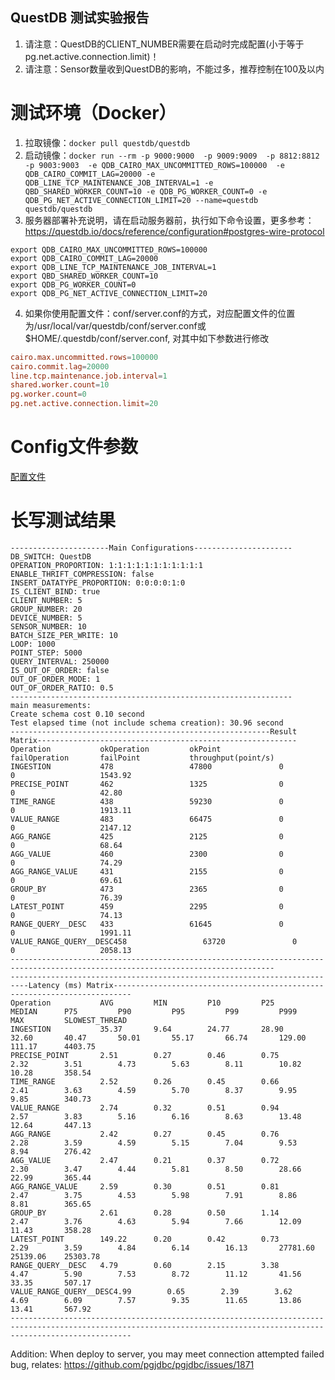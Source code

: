 QuestDB 测试实验报告
---
1. 请注意：QuestDB的CLIENT_NUMBER需要在启动时完成配置(小于等于pg.net.active.connection.limit)！
2. 请注意：Sensor数量收到QuestDB的影响，不能过多，推荐控制在100及以内

# 测试环境（Docker）
1. 拉取镜像：`docker pull questdb/questdb`
2. 启动镜像：`docker run --rm -p 9000:9000  -p 9009:9009  -p 8812:8812  -p 9003:9003  -e QDB_CAIRO_MAX_UNCOMMITTED_ROWS=100000  -e QDB_CAIRO_COMMIT_LAG=20000 -e QDB_LINE_TCP_MAINTENANCE_JOB_INTERVAL=1 -e QBD_SHARED_WORKER_COUNT=10 -e QDB_PG_WORKER_COUNT=0 -e QDB_PG_NET_ACTIVE_CONNECTION_LIMIT=20 --name=questdb questdb/questdb`
3. 服务器部署补充说明，请在启动服务器前，执行如下命令设置，更多参考：https://questdb.io/docs/reference/configuration#postgres-wire-protocol

```
export QDB_CAIRO_MAX_UNCOMMITTED_ROWS=100000
export QDB_CAIRO_COMMIT_LAG=20000
export QDB_LINE_TCP_MAINTENANCE_JOB_INTERVAL=1
export QBD_SHARED_WORKER_COUNT=10
export QDB_PG_WORKER_COUNT=0
export QDB_PG_NET_ACTIVE_CONNECTION_LIMIT=20
```

4. 如果你使用配置文件：conf/server.conf的方式，对应配置文件的位置为/usr/local/var/questdb/conf/server.conf或$HOME/.questdb/conf/server.conf, 对其中如下参数进行修改

```conf
cairo.max.uncommitted.rows=100000
cairo.commit.lag=20000
line.tcp.maintenance.job.interval=1
shared.worker.count=10
pg.worker.count=0
pg.net.active.connection.limit=20
```

# Config文件参数
[配置文件](config.properties)

# 长写测试结果
```
----------------------Main Configurations----------------------
DB_SWITCH: QuestDB
OPERATION_PROPORTION: 1:1:1:1:1:1:1:1:1:1:1
ENABLE_THRIFT_COMPRESSION: false
INSERT_DATATYPE_PROPORTION: 0:0:0:0:1:0
IS_CLIENT_BIND: true
CLIENT_NUMBER: 5
GROUP_NUMBER: 20
DEVICE_NUMBER: 5
SENSOR_NUMBER: 10
BATCH_SIZE_PER_WRITE: 10
LOOP: 1000
POINT_STEP: 5000
QUERY_INTERVAL: 250000
IS_OUT_OF_ORDER: false
OUT_OF_ORDER_MODE: 1
OUT_OF_ORDER_RATIO: 0.5
---------------------------------------------------------------
main measurements:
Create schema cost 0.10 second
Test elapsed time (not include schema creation): 30.96 second
----------------------------------------------------------Result Matrix----------------------------------------------------------
Operation           okOperation         okPoint             failOperation       failPoint           throughput(point/s) 
INGESTION           478                 47800               0                   0                   1543.92             
PRECISE_POINT       462                 1325                0                   0                   42.80               
TIME_RANGE          438                 59230               0                   0                   1913.11             
VALUE_RANGE         483                 66475               0                   0                   2147.12             
AGG_RANGE           425                 2125                0                   0                   68.64               
AGG_VALUE           460                 2300                0                   0                   74.29               
AGG_RANGE_VALUE     431                 2155                0                   0                   69.61               
GROUP_BY            473                 2365                0                   0                   76.39               
LATEST_POINT        459                 2295                0                   0                   74.13               
RANGE_QUERY__DESC   433                 61645               0                   0                   1991.11             
VALUE_RANGE_QUERY__DESC458                 63720               0                   0                   2058.13             
---------------------------------------------------------------------------------------------------------------------------------
--------------------------------------------------------------------------Latency (ms) Matrix--------------------------------------------------------------------------
Operation           AVG         MIN         P10         P25         MEDIAN      P75         P90         P95         P99         P999        MAX         SLOWEST_THREAD
INGESTION           35.37       9.64        24.77       28.90       32.60       40.47       50.01       55.17       66.74       129.00      111.17      4403.75     
PRECISE_POINT       2.51        0.27        0.46        0.75        2.32        3.51        4.73        5.63        8.11        10.82       10.28       358.54      
TIME_RANGE          2.52        0.26        0.45        0.66        2.41        3.63        4.59        5.70        8.37        9.95        9.85        340.73      
VALUE_RANGE         2.74        0.32        0.51        0.94        2.57        3.83        5.16        6.16        8.63        13.48       12.64       447.13      
AGG_RANGE           2.42        0.27        0.45        0.76        2.28        3.59        4.59        5.15        7.04        9.53        8.94        276.42      
AGG_VALUE           2.47        0.21        0.37        0.72        2.30        3.47        4.44        5.81        8.50        28.66       22.99       365.44      
AGG_RANGE_VALUE     2.59        0.30        0.51        0.81        2.47        3.75        4.53        5.98        7.91        8.86        8.81        365.65      
GROUP_BY            2.61        0.28        0.50        1.14        2.47        3.76        4.63        5.94        7.66        12.09       11.43       358.28      
LATEST_POINT        149.22      0.20        0.42        0.73        2.29        3.59        4.84        6.14        16.13       27781.60    25139.06    25303.78    
RANGE_QUERY__DESC   4.79        0.60        2.15        3.38        4.47        5.90        7.53        8.72        11.12       41.56       33.35       507.17      
VALUE_RANGE_QUERY__DESC4.99        0.65        2.39        3.62        4.69        6.09        7.57        9.35        11.65       13.86       13.41       567.92      
-----------------------------------------------------------------------------------------------------------------------------------------------------------------------
```

Addition: When deploy to server, you may meet connection attempted failed bug, relates: https://github.com/pgjdbc/pgjdbc/issues/1871